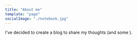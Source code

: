 ```yaml
---
title: "About me"
template: "page"
socialImage: "./notebook.jpg"
---
```


I've decided to create a blog to share my thoughts (and some ).